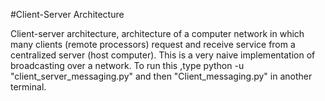 #Client-Server Architecture

Client-server architecture, architecture of a computer network in which many clients (remote processors) 
request and receive service from a centralized server (host computer).
This is a very naive implementation of broadcasting over a network.
To run this ,type python -u "client_server_messaging.py" and then "Client_messaging.py" in another terminal.
